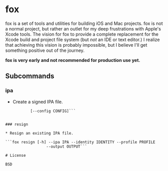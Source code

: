fox
===

fox is a set of tools and utilities for building iOS and Mac projects. fox is not a normal project, but rather an outlet for my deep frustrations with Apple's Xcode tools. The vision for fox to provide a complete replacement for the Xcode build and project file system (but *not* an IDE or text editor.) I realize that achieving this vision is probably impossible, but I believe I'll get something positive out of the journey.
 
**fox is very early and not recommended for production use yet.**

## Subcommands

### ipa

 * Create a signed IPA file.
 
 ```fox ipa [-h] --target TARGET --identity IDENTITY --profile PROFILE
			[--config CONFIG]```


### resign

 * Resign an existing IPA file.
 
 ```fox resign [-h] --ipa IPA --identity IDENTITY --profile PROFILE
                   --output OUTPUT```

# License

BSD